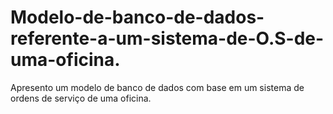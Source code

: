 # Modelo-de-banco-de-dados-referente-a-um-sistema-de-O.S-de-uma-oficina.
Apresento um modelo de banco de dados com base em um sistema de ordens de serviço de uma oficina.
